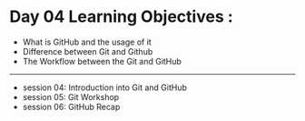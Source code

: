 # Day 04 Learning Objectives :

- What is GitHub and the usage of it
- Difference between Git and Github
- The Workflow between the Git and GitHub

---

- session 04: Introduction into Git and GitHub
- session 05: Git Workshop
- session 06: GitHub Recap
